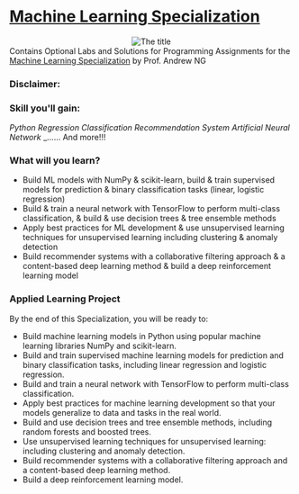 # [Machine Learning Specialization](https://www.coursera.org/specializations/machine-learning-introduction?#courses)

<center>
  <img src="https://github.com/vhoang1206/Coursera-Machine-Learning-Specialization/blob/main/Resources/Title.png" alt="The title">
</center>
Contains Optional Labs and Solutions for Programming Assignments for the <a href = "https://www.coursera.org/specializations/machine-learning-introduction?#outcomes" target = "_blank">Machine Learning Specialization</a> by Prof. Andrew NG

### Disclaimer:

### Skill you'll gain:
_Python_
_Regression_
_Classification_
_Recommendation System_
_Artificial Neural Network_
_......
And more!!!
### What will you learn?
* Build ML models with NumPy & scikit-learn, build & train supervised models for prediction & binary classification tasks (linear, logistic regression)
* Build & train a neural network with TensorFlow to perform multi-class classification, & build & use decision trees & tree ensemble methods
* Apply best practices for ML development & use unsupervised learning techniques for unsupervised learning including clustering & anomaly detection
* Build recommender systems with a collaborative filtering approach & a content-based deep learning method & build a deep reinforcement learning model
### Applied Learning Project
By the end of this Specialization, you will be ready to:
* Build machine learning models in Python using popular machine learning libraries NumPy and scikit-learn.
* Build and train supervised machine learning models for prediction and binary classification tasks, including linear regression and logistic regression.
* Build and train a neural network with TensorFlow to perform multi-class classification.
* Apply best practices for machine learning development so that your models generalize to data and tasks in the real world.
* Build and use decision trees and tree ensemble methods, including random forests and boosted trees.
* Use unsupervised learning techniques for unsupervised learning: including clustering and anomaly detection.
* Build recommender systems with a collaborative filtering approach and a content-based deep learning method.
* Build a deep reinforcement learning model.
